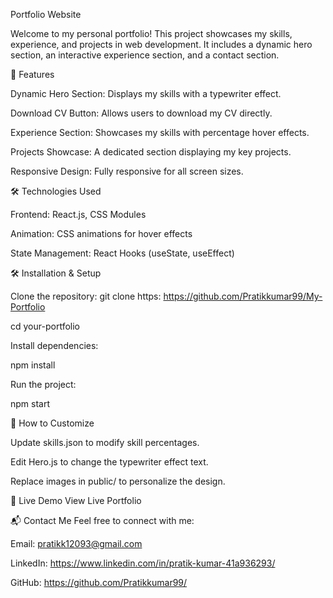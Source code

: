 Portfolio Website

Welcome to my personal portfolio! This project showcases my skills, experience, and projects in web development. It includes a dynamic hero section, an interactive experience section, and a contact section.

🚀 Features

Dynamic Hero Section: Displays my skills with a typewriter effect.

Download CV Button: Allows users to download my CV directly.

Experience Section: Showcases my skills with percentage hover effects.

Projects Showcase: A dedicated section displaying my key projects.

Responsive Design: Fully responsive for all screen sizes.

🛠️ Technologies Used

Frontend: React.js, CSS Modules

Animation: CSS animations for hover effects

State Management: React Hooks (useState, useEffect)

🛠️ Installation & Setup

Clone the repository:
git clone https: https://github.com/Pratikkumar99/My-Portfolio

cd your-portfolio

Install dependencies:

npm install

Run the project:

npm start

🎨 How to Customize

Update skills.json to modify skill percentages.

Edit Hero.js to change the typewriter effect text.

Replace images in public/ to personalize the design.

🔗 Live Demo
View Live Portfolio

📬 Contact Me
Feel free to connect with me:

Email: pratikk12093@gmail.com

LinkedIn: https://www.linkedin.com/in/pratik-kumar-41a936293/

GitHub: https://github.com/Pratikkumar99/
